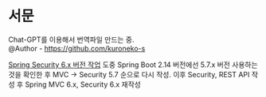 # 서문 
Chat-GPT를 이용해서 번역파일 만드는 중.      
@Author - https://github.com/kuroneko-s     

[Spring Security 6.x 버전 작업](https://github.com/kuroneko-s/JDK17-REST-API-S/blob/main/src/test/java/com/example/security_gpt/README.md) 도중 Spring Boot 2.14 버전에선 5.7.x 버전 사용하는것을 확인한 후 MVC -> Security 5.7 순으로 다시 작성.
이후 Security, REST API 작성 후 Spring MVC 6.x, Security 6.x 재작성


